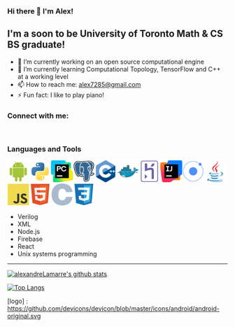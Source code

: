 ### Hi there 👋 I'm Alex!


## I'm a soon to be University of Toronto Math & CS BS graduate!

- 🔭 I’m currently working on an open source computational engine
- 🌱 I’m currently learning Computational Topology, TensorFlow and C++ at a working level
- 📫 How to reach me: alex7285@gmail.com
- ⚡ Fun fact: I like to play piano!

### Connect with me:

<br />

### Languages and Tools
<img src ="https://github.com/devicons/devicon/blob/master/icons/android/android-original.svg" width="50" height="50" ><img src ="https://github.com/devicons/devicon/blob/master/icons/python/python-original.svg" width = "50" height = "50" ><img src ="https://github.com/devicons/devicon/blob/master/icons/pycharm/pycharm-original.svg" width = "50" height = "50" ><img src ="https://github.com/devicons/devicon/blob/master/icons/postgresql/postgresql-original.svg" width = "50" height = "50" ><img src ="https://github.com/devicons/devicon/blob/master/icons/cplusplus/cplusplus-original.svg" width = "50" height = "50" ><img src ="https://github.com/devicons/devicon/blob/master/icons/docker/docker-original.svg" width = "50" height = "50" ><img src ="https://github.com/devicons/devicon/blob/master/icons/heroku/heroku-original.svg" width = "50" height = "50" ><img src ="https://github.com/devicons/devicon/blob/master/icons/intellij/intellij-original.svg" width = "50" height = "50" ><img src ="https://github.com/devicons/devicon/blob/master/icons/ionic/ionic-original.svg" width = "50" height = "50" ><img src ="https://github.com/devicons/devicon/blob/master/icons/java/java-original.svg" width = "50" height = "50" ><img src ="https://github.com/devicons/devicon/blob/master/icons/javascript/javascript-original.svg" width = "50" height = "50" ><img src ="https://github.com/devicons/devicon/blob/master/icons/html5/html5-original.svg" width = "50" height = "50"><img src ="https://github.com/devicons/devicon/blob/master/icons/c/c-original.svg" width = "50" height = "50"><img src ="https://github.com/devicons/devicon/blob/master/icons/css3/css3-original.svg" height = "50" width = "50">
<!--
<img src ="" height = "50" width = "50">
<img src ="" height = "50" width = "50">
<img src ="" height = "50" width = "50">
<img src ="" height = "50" width = "50">
<img src ="" height = "50" width = "50">
-->
- Verilog
- XML
- Node.js
- Firebase
- React
- Unix systems programming


---


[![alexandreLamarre's github stats](https://github-readme-stats.vercel.app/api?username=alexandreLamarre&cout_private=true&show_icons=true)](https://github.com/anuraghazra/github-readme-stats)

[![Top Langs](https://github-readme-stats.vercel.app/api/top-langs/?username=alexandreLamarre&layout=compact)](https://github.com/anuraghazra/github-readme-stats)

<!--

**alexandreLamarre/alexandreLamarre** is a ✨ _special_ ✨ repository because its `README.md` (this file) appears on your GitHub profile.

Here are some ideas to get you started:

- 🔭 I’m currently working on ...
- 🌱 I’m currently learning ...
- 👯 I’m looking to collaborate on ...
- 🤔 I’m looking for help with ...
- 💬 Ask me about ...
- 📫 How to reach me: ...
- 😄 Pronouns: ...
- ⚡ Fun fact: ...
-->
[logo] : https://github.com/devicons/devicon/blob/master/icons/android/android-original.svg
